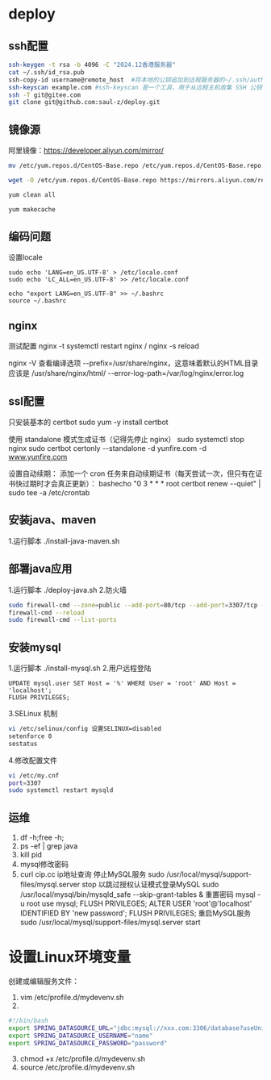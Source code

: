 # deploy

## ssh配置
```bash
ssh-keygen -t rsa -b 4096 -C "2024.12香港服务器"
cat ~/.ssh/id_rsa.pub
ssh-copy-id username@remote_host  #将本地的公钥追加到远程服务器的~/.ssh/authorized_keys文件中
ssh-keyscan example.com #ssh-keyscan 是一个工具，用于从远程主机收集 SSH 公钥（host keys）
ssh -T git@gitee.com
git clone git@github.com:saul-z/deploy.git
```

## 镜像源
阿里镜像：https://developer.aliyun.com/mirror/
```bash
mv /etc/yum.repos.d/CentOS-Base.repo /etc/yum.repos.d/CentOS-Base.repo.backup

wget -O /etc/yum.repos.d/CentOS-Base.repo https://mirrors.aliyun.com/repo/Centos-7.repo

yum clean all

yum makecache
```

## 编码问题
设置locale
```
sudo echo 'LANG=en_US.UTF-8' > /etc/locale.conf
sudo echo 'LC_ALL=en_US.UTF-8' >> /etc/locale.conf
```

```
echo "export LANG=en_US.UTF-8" >> ~/.bashrc
source ~/.bashrc
```

## nginx
测试配置 nginx -t
systemctl restart nginx / nginx -s reload

nginx -V 查看编译选项
--prefix=/usr/share/nginx，这意味着默认的HTML目录应该是 /usr/share/nginx/html/
--error-log-path=/var/log/nginx/error.log 

## ssl配置
只安装基本的 certbot
sudo yum -y install certbot

使用 standalone 模式生成证书（记得先停止 nginx）
sudo systemctl stop nginx
sudo certbot certonly --standalone -d yunfire.com -d www.yunfire.com

设置自动续期：
添加一个 cron 任务来自动续期证书（每天尝试一次，但只有在证书快过期时才会真正更新）：
bashecho "0 3 * * * root certbot renew --quiet" | sudo tee -a /etc/crontab


## 安装java、maven
1.运行脚本
./install-java-maven.sh

## 部署java应用
1.运行脚本
./deploy-java.sh
2.防火墙
```bash
sudo firewall-cmd --zone=public --add-port=80/tcp --add-port=3307/tcp --permanent
firewall-cmd --reload
sudo firewall-cmd --list-ports
```



## 安装mysql
1.运行脚本
./install-mysql.sh
2.用户远程登陆
```mysql
UPDATE mysql.user SET Host = '%' WHERE User = 'root' AND Host = 'localhost';
FLUSH PRIVILEGES;
```
3.SELinux 机制
```bash
vi /etc/selinux/config 设置SELINUX=disabled
setenforce 0
sestatus
```

4.修改配置文件
```bash
vi /etc/my.cnf
port=3307
sudo systemctl restart mysqld
```

## 运维
1. df -h;free -h;
2. ps -ef | grep java
3. kill pid
4. mysql修改密码
5. curl cip.cc  ip地址查询
停止MySQL服务
sudo /usr/local/mysql/support-files/mysql.server stop
以跳过授权认证模式登录MySQL
sudo /usr/local/mysql/bin/mysqld_safe --skip-grant-tables &
重置密码
mysql -u root
use mysql;
FLUSH PRIVILEGES;
ALTER USER 'root'@'localhost' IDENTIFIED BY 'new password';
FLUSH PRIVILEGES;
重启MySQL服务
sudo /usr/local/mysql/support-files/mysql.server start

# 设置Linux环境变量
创建或编辑服务文件：
1. vim /etc/profile.d/mydevenv.sh
2. 
```bash
#!/bin/bash
export SPRING_DATASOURCE_URL="jdbc:mysql://xxx.com:3306/database?useUnicode=true&characterEncoding=UTF-8&serverTimezone=Asia/Shanghai&allowMultiQueries=true"
export SPRING_DATASOURCE_USERNAME="name"
export SPRING_DATASOURCE_PASSWORD="password"
```
3. chmod +x /etc/profile.d/mydevenv.sh
4. source /etc/profile.d/mydevenv.sh


